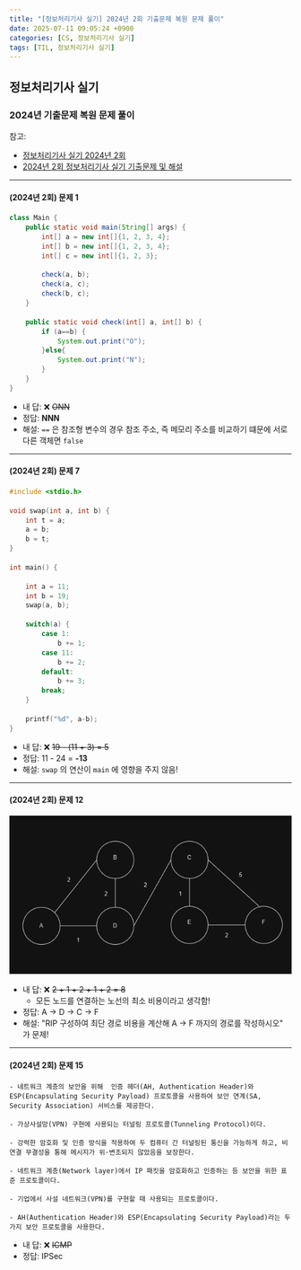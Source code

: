 ```yaml
---
title: "[정보처리기사 실기] 2024년 2회 기출문제 복원 문제 풀이"
date: 2025-07-11 09:05:24 +0900
categories: [CS, 정보처리기사 실기]
tags: [TIL, 정보처리기사 실기]
---
```

## 정보처리기사 실기
### 2024년 기출문제 복원 문제 풀이

참고:
- [정보처리기사 실기 2024년 2회](https://newbt.kr/%EC%8B%9C%ED%97%98/%EC%A0%95%EB%B3%B4%EC%B2%98%EB%A6%AC%EA%B8%B0%EC%82%AC%20%EC%8B%A4%EA%B8%B0/2024%EB%85%84%202%ED%9A%8C/%EB%91%A5%EB%91%A5)
- [2024년 2회 정보처리기사 실기 기출문제 및 해설](https://august-jhy.tistory.com/231)

---

#### (2024년 2회) 문제 1

```java
class Main { 
    public static void main(String[] args) {
        int[] a = new int[]{1, 2, 3, 4};
        int[] b = new int[]{1, 2, 3, 4};
        int[] c = new int[]{1, 2, 3};
        
        check(a, b);
        check(a, c); 
        check(b, c); 
    }
 
    public static void check(int[] a, int[] b) {
        if (a==b) {
            System.out.print("O");
        }else{
            System.out.print("N");
        }
    }
}
```

- 내 답: ❌ ~~ONN~~
- 정답: **NNN**
- 해설: `==` 은 참조형 변수의 경우 참조 주소, 즉 메모리 주소를 비교하기 떄문에 서로 다른 객체면 `false`

---

#### (2024년 2회) 문제 7

```c
#include <stdio.h>
 
void swap(int a, int b) {
    int t = a;
    a = b;
    b = t;
}
 
int main() {
    
    int a = 11;
    int b = 19;
    swap(a, b);
    
    switch(a) {
        case 1:
            b += 1;
        case 11:
            b += 2;
        default:
            b += 3;
        break;
    }
    
    printf("%d", a-b);
}
```

- 내 답: ❌ ~~19 - (11 + 3) = 5~~
- 정답: 11 - 24 = **-13**
- 해설: `swap` 의 연산이 `main` 에 영향을 주지 않음!

---

#### (2024년 2회) 문제 12

![img.png](/assets/img/cs/2025-07-11-1.png)

- 내 답: ❌ ~~2 + 1 + 2 + 1 + 2 = 8~~
  - 모든 노드를 연결하는 노선의 최소 비용이라고 생각함!
- 정답: A -> D -> C -> F
- 해설: "RIP 구성하여 최단 경로 비용을 계산해 A -> F 까지의 경로를 작성하시오" 가 문제!

---

#### (2024년 2회) 문제 15

```
- 네트워크 계층의 보안을 위해  인증 헤더(AH, Authentication Header)와 ESP(Encapsulating Security Payload) 프로토콜을 사용하여 보안 연계(SA, Security Association) 서비스를 제공한다.

- 가상사설망(VPN) 구현에 사용되는 터널링 프로토콜(Tunneling Protocol)이다.

- 강력한 암호화 및 인증 방식을 적용하여 두 컴퓨터 간 터널링된 통신을 가능하게 하고, 비연결 무결성을 통해 메시지가 위·변조되지 않았음을 보장한다.

- 네트워크 계층(Network layer)에서 IP 패킷을 암호화하고 인증하는 등 보안을 위한 표준 프로토콜이다.

- 기업에서 사설 네트워크(VPN)를 구현할 때 사용되는 프로토콜이다.

- AH(Authentication Header)와 ESP(Encapsulating Security Payload)라는 두 가지 보안 프로토콜을 사용한다.
```

- 내 답: ❌ ~~ICMP~~
- 정답: IPSec

